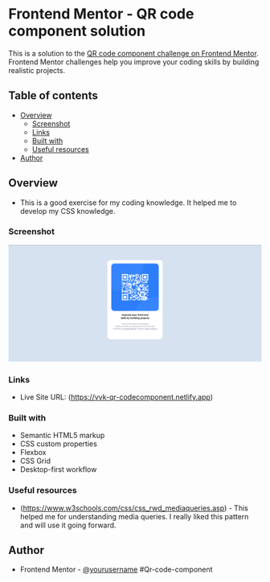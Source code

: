 # Frontend Mentor - QR code component solution

This is a solution to the [QR code component challenge on Frontend Mentor](https://www.frontendmentor.io/challenges/qr-code-component-iux_sIO_H). Frontend Mentor challenges help you improve your coding skills by building realistic projects.

## Table of contents

- [Overview](#overview)
  - [Screenshot](#screenshot)
  - [Links](#links)
  - [Built with](#built-with)
  - [Useful resources](#useful-resources)
- [Author](#author)

## Overview

- This is a good exercise for my coding knowledge. It helped me to develop my CSS knowledge.

### Screenshot

![](./images/Screenshot.png)

### Links

- Live Site URL: (https://vvk-qr-codecomponent.netlify.app)

### Built with

- Semantic HTML5 markup
- CSS custom properties
- Flexbox
- CSS Grid
- Desktop-first workflow

### Useful resources

- (https://www.w3schools.com/css/css_rwd_mediaqueries.asp) - This helped me for understanding media queries. I really liked this pattern and will use it going forward.

## Author

- Frontend Mentor - [@yourusername](https://www.frontendmentor.io/profile/thealmight)
#Qr-code-component
